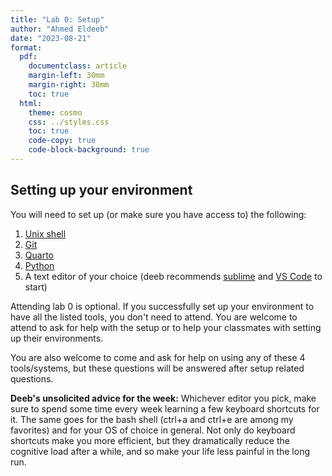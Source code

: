```yaml
---
title: "Lab 0: Setup"
author: "Ahmed Eldeeb"
date: "2023-08-21"
format:
  pdf:
    documentclass: article
    margin-left: 30mm
    margin-right: 30mm
    toc: true
  html:
    theme: cosmo
    css: ../styles.css
    toc: true
    code-copy: true
    code-block-background: true
---
```


## Setting up your environment

You will need to set up (or make sure you have access to) the following:

1. [Unix shell](../howtos/accessingUnixCommandLine.md)
2. [Git](../howtos/gitInstall.md)
3. [Quarto](../howtos/quartoInstall.md)
4. [Python](../howtos/accessingPython.md)
5. A text editor of your choice (deeb recommends [sublime](https://www.sublimetext.com/) and [VS Code](https://code.visualstudio.com/) to start)

Attending lab 0 is optional. If you successfully set up your environment to have all the listed tools, you don't need to attend. You are welcome to attend to ask for help with the setup or to help your classmates with setting up their environments.

You are also welcome to come and ask for help on using any of these 4 tools/systems, but these questions will be answered after setup related questions.

**Deeb's unsolicited advice for the week:** Whichever editor you pick, make sure to spend some time every week learning a few keyboard shortcuts for it. The same goes for the bash shell (ctrl+a and ctrl+e are among my favorites) and for your OS of choice in general. Not only do keyboard shortcuts make you more efficient, but they dramatically reduce the cognitive load after a while, and so make your life less painful in the long run.

